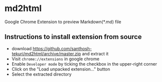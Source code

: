 # md2html
Google Chrome Extension to preview Markdown(*.md) file

## Instructions to install extension from source

* download https://github.com/santhosh-tekuri/md2html/archive/master.zip and extract it
* Visit `chrome://extensions` in google chrome
* Enable `Developer mode` by ticking the checkbox in the upper-right corner
* Click on the "Load unpacked extension..." button
* Select the extracted directory

